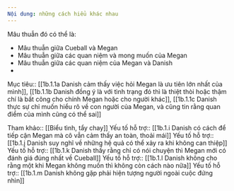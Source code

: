 ```yaml
---
Nội dung: những cách hiểu khác nhau
---
```



Mâu thuẫn đó có thể là:
- Mâu thuẫn giữa Cueball và Megan
- Mâu thuẫn giữa các quan niệm và mong muốn của Megan
- Mâu thuẫn giữa các quan niệm của Megan và Danish
- 
Mục tiêu:: [[1b.1.1a Danish cảm thấy việc hỏi Megan là ưu tiên lớn nhất của mình]], [[1b.1.1b Danish đồng ý là với tình trạng đó thì là thiệt thòi hoặc thậm chí là bất công cho chính Megan hoặc cho người khác]], [[1b.1.1c Danish thực sự chỉ muốn hiểu rõ về con người của Megan, và cũng tin rằng quan điểm của mình cũng có thể sai]]

Tham khảo:: [[Biểu tình, tẩy chay]]
Yếu tố hỗ trợ:: [[1b.1.i Danish có cách để tiếp cận Megan mà cô vẫn cảm thấy an toàn, thoải mái]]
Yếu tố hỗ trợ:: [[1b.1.j Danish suy nghĩ về những hệ quả có thể xảy ra khi không can thiệp]]
Yếu tố hỗ trợ:: [[1b.1.k Danish thấy rằng chỉ có nói chuyện thì Megan mới có đánh giá đúng nhất về Cueball]]
Yếu tố hỗ trợ:: [[1b.1.l Danish không cho rằng một khi Megan không muốn thì không còn cách nào nữa]]
Yếu tố hỗ trợ:: [[1b.1.m Danish không gặp phải hiện tượng người ngoài cuộc đứng nhìn]]
